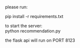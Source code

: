 please run:

pip install -r requirements.txt

to start the server:  
python recommendation.py

the flask api will run on PORT 8123